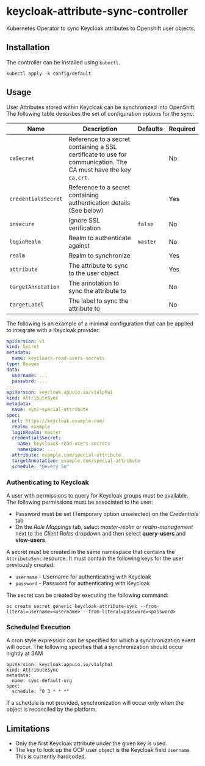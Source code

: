 # keycloak-attribute-sync-controller

Kubernetes Operator to sync Keycloak attributes to Openshift user objects.

## Installation

The controller can be installed using `kubectl`.

```shell
kubectl apply -k config/default
```

## Usage

User Attributes stored within Keycloak can be synchronized into OpenShift.
The following table describes the set of configuration options for the sync:

| Name                | Description                                                                                                     | Defaults | Required |
| ------------------- | --------------------------------------------------------------------------------------------------------------- | -------- | -------- |
| `caSecret`          | Reference to a secret containing a SSL certificate to use for communication. The CA must have the key `ca.crt`. |          | No       |
| `credentialsSecret` | Reference to a secret containing authentication details (See below)                                             |          | Yes      |
| `insecure`          | Ignore SSL verification                                                                                         | `false`  | No       |
| `loginRealm`        | Realm to authenticate against                                                                                   | `master` | No       |
| `realm`             | Realm to synchronize                                                                                            |          | Yes      |
| `attribute`         | The attribute to sync to the user object                                                                        |          | Yes      |
| `targetAnnotation`  | The annotation to sync the attribute to                                                                         |          | No       |
| `targetLabel`       | The label to sync the attribute to                                                                              |          | No       |

The following is an example of a minimal configuration that can be applied to integrate with a Keycloak provider:

```yaml
apiVersion: v1
kind: Secret
metadata:
  name: keycloack-read-users-secrets
type: Opaque
data:
  username: ...
  password: ...
---
apiVersion: keycloak.appuio.io/v1alpha1
kind: AttributeSync
metadata:
  name: sync-special-attribute
spec:
  url: https://keycloak.example.com/
  realm: example
  loginRealm: master
  credentialsSecret:
    name: keycloack-read-users-secrets
    namespace: ...
  attribute: example.com/special-attribute
  targetAnnotation: example.com/special-attribute
  schedule: "@every 5m"
```

### Authenticating to Keycloak

A user with permissions to query for Keycloak groups must be available.
The following permissions must be associated to the user:

* Password must be set (Temporary option unselected) on the _Credentials_ tab
* On the _Role Mappings_ tab, select _master-realm_ or _realm-management_ next to the _Client Roles_ dropdown and then select **query-users** and **view-users**.

A secret must be created in the same namespace that contains the `AttributeSync` resource.
It must contain the following keys for the user previously created:

* `username` - Username for authenticating with Keycloak
* `password` - Password for authenticating with Keycloak

The secret can be created by executing the following command:

```shell
oc create secret generic keycloak-attribute-sync --from-literal=username=<username> --from-literal=password=<password>
```

### Scheduled Execution

A cron style expression can be specified for which a synchronization event will occur.
The following specifies that a synchronization should occur nightly at 3AM

```shell
apiVersion: keycloak.appuio.io/v1alpha1
kind: AttributeSync
metadata:
  name: sync-default-org
spec:
  schedule: "0 3 * * *"
```

If a schedule is not provided, synchronization will occur only when the object is reconciled by the platform.

## Limitations

- Only the first Keycloak attribute under the given key is used.
- The key to look up the OCP user object is the Keycloak field `Username`. This is currently hardcoded.
